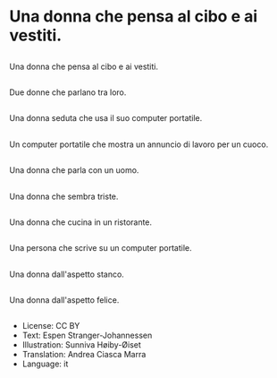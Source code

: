 # Una donna che pensa al cibo e ai vestiti.

##
Una donna che pensa al cibo e ai vestiti.

##
Due donne che parlano tra loro.

##
Una donna seduta che usa il suo computer portatile.

##
Un computer portatile che mostra un annuncio di lavoro per un cuoco.

##
Una donna che parla con un uomo.

##
Una donna che sembra triste.

##
Una donna che cucina in un ristorante.

##
Una persona che scrive su un computer portatile.

##
Una donna dall'aspetto stanco.

##
Una donna dall'aspetto felice.

##
* License: CC BY
* Text: Espen Stranger-Johannessen
* Illustration: Sunniva Høiby-Øiset
* Translation: Andrea Ciasca Marra
* Language: it
